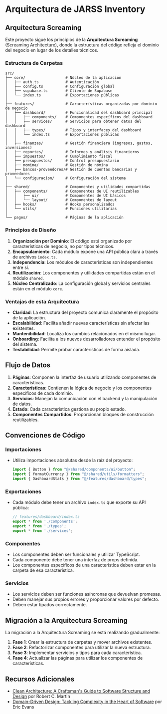 # Arquitectura de JARSS Inventory

## Arquitectura Screaming

Este proyecto sigue los principios de la **Arquitectura Screaming** (Screaming Architecture), donde la estructura del código refleja el dominio del negocio en lugar de los detalles técnicos.

### Estructura de Carpetas

```
src/
├── core/                  # Núcleo de la aplicación
│   ├── auth.ts            # Autenticación
│   ├── config.ts          # Configuración global
│   ├── supabase.ts        # Cliente de Supabase
│   └── index.ts           # Exportaciones públicas
│
├── features/              # Características organizadas por dominio de negocio
│   ├── dashboard/         # Funcionalidad del dashboard principal
│   │   ├── components/    # Componentes específicos del dashboard
│   │   ├── services/      # Servicios para obtener datos del dashboard
│   │   ├── types/         # Tipos y interfaces del dashboard
│   │   └── index.ts       # Exportaciones públicas
│   │
│   ├── finanzas/          # Gestión financiera (ingresos, gastos, inversiones)
│   ├── reportes/          # Informes y análisis financieros
│   ├── impuestos/         # Cumplimiento fiscal
│   ├── presupuestos/      # Control presupuestario
│   ├── nomina/            # Gestión de nómina
│   ├── bancos-proveedores/# Gestión de cuentas bancarias y proveedores
│   └── configuracion/     # Configuración del sistema
│
├── shared/                # Componentes y utilidades compartidas
│   ├── components/        # Componentes de UI reutilizables
│   │   ├── ui/            # Componentes de UI básicos
│   │   └── layout/        # Componentes de layout
│   ├── hooks/             # Hooks personalizados
│   └── utils/             # Funciones utilitarias
│
└── pages/                 # Páginas de la aplicación
```

### Principios de Diseño

1. **Organización por Dominio**: El código está organizado por características de negocio, no por tipos técnicos.
2. **Encapsulamiento**: Cada módulo expone una API pública clara a través de archivos `index.ts`.
3. **Independencia**: Los módulos de características son independientes entre sí.
4. **Reutilización**: Los componentes y utilidades compartidas están en el módulo `shared`.
5. **Núcleo Centralizado**: La configuración global y servicios centrales están en el módulo `core`.

### Ventajas de esta Arquitectura

- **Claridad**: La estructura del proyecto comunica claramente el propósito de la aplicación.
- **Escalabilidad**: Facilita añadir nuevas características sin afectar las existentes.
- **Mantenibilidad**: Localiza los cambios relacionados en el mismo lugar.
- **Onboarding**: Facilita a los nuevos desarrolladores entender el propósito del sistema.
- **Testabilidad**: Permite probar características de forma aislada.

## Flujo de Datos

1. **Páginas**: Componen la interfaz de usuario utilizando componentes de características.
2. **Características**: Contienen la lógica de negocio y los componentes específicos de cada dominio.
3. **Servicios**: Manejan la comunicación con el backend y la manipulación de datos.
4. **Estado**: Cada característica gestiona su propio estado.
5. **Componentes Compartidos**: Proporcionan bloques de construcción reutilizables.

## Convenciones de Código

### Importaciones

- Utiliza importaciones absolutas desde la raíz del proyecto:
  ```typescript
  import { Button } from "@/shared/components/ui/button";
  import { formatCurrency } from "@/shared/utils/formatters";
  import { DashboardStats } from "@/features/dashboard/types";
  ```

### Exportaciones

- Cada módulo debe tener un archivo `index.ts` que exporte su API pública:
  ```typescript
  // features/dashboard/index.ts
  export * from './components';
  export * from './types';
  export * from './services';
  ```

### Componentes

- Los componentes deben ser funcionales y utilizar TypeScript.
- Cada componente debe tener una interfaz de props definida.
- Los componentes específicos de una característica deben estar en la carpeta de esa característica.

### Servicios

- Los servicios deben ser funciones asíncronas que devuelvan promesas.
- Deben manejar sus propios errores y proporcionar valores por defecto.
- Deben estar tipados correctamente.

## Migración a la Arquitectura Screaming

La migración a la Arquitectura Screaming se está realizando gradualmente:

1. **Fase 1**: Crear la estructura de carpetas y mover archivos existentes.
2. **Fase 2**: Refactorizar componentes para utilizar la nueva estructura.
3. **Fase 3**: Implementar servicios y tipos para cada característica.
4. **Fase 4**: Actualizar las páginas para utilizar los componentes de características.

## Recursos Adicionales

- [Clean Architecture: A Craftsman's Guide to Software Structure and Design](https://www.amazon.com/Clean-Architecture-Craftsmans-Software-Structure/dp/0134494164) por Robert C. Martin
- [Domain-Driven Design: Tackling Complexity in the Heart of Software](https://www.amazon.com/Domain-Driven-Design-Tackling-Complexity-Software/dp/0321125215) por Eric Evans
